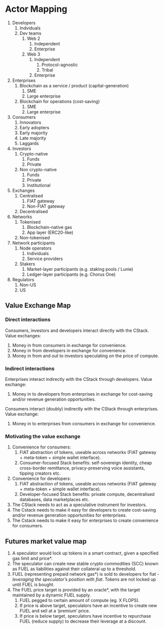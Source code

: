 # Actor Mapping

1. Developers
    1. Indviduals
    2. Dev teams
        1. Web 2
            1. Independent
            2. Enterprise
        2. Web 3
            1. Independent
                1. Protocol-agnostic
                2. Tribal
            2. Enterprise
2. Enterprises
    1. Blockchain as a service / product (capital-generation)
        1. SME
        2. Large enterprise
    2. Blockchain for operations (cost-saving)
        1. SME
        2. Large enterprise
3. Consumers
    1. Innovators
    2. Early adopters
    3. Early majority
    4. Late majority
    5. Laggards
4. Investors
    1. Crypto-native
        1. Funds
        2. Private
    2. Non crypto-native
        1. Funds
        2. Private
        3. Institutional
5. Exchanges
    1. Centralised
        1. FIAT gateway
        2. Non-FIAT gateway
    2. Decentralised
6. Networks
    1. Tokenised
        1. Blockchain-native gas
        2. App layer (ERC20-like)
    2. Non-tokenised
7. Network participants
    1. Node operators
        1. Individuals
        2. Service providers
    2. Stakers
        1. Market-layer participants (e.g. staking pools / Lunie)
        2. Ledger-layer participants (e.g. Chorus One)
8. Regulators
    1. Non-US
    2. US

## Value Exchange Map

### Direct interactions

Consumers, investors and developers interact directly with the CStack. Value exchanges:

1. Money in from consumers in exchange for convenience.
2. Money in from developers in exchange for convenience.
3. Money in from and out to investors speculating on the price of compute.

### Indirect interactions

Enterprises interact indirectly with the CStack through developers. Value exchange:

1. Money in to developers from enterprises in exchange for cost-saving and/or revenue generation opportunities.

Consumers interact (doubly) indirectly with the CStack through enterprises. Value exchange:

1. Money in to enterprises from consumers in exchange for convenience.

### Motivating the value exchange

1. Convenience for consumers:
    1. FIAT abstraction of tokens, useable across networks (FIAT gateway + meta-token + simple wallet interface).
    2. Consumer-focused Stack benefits: self-sovereign identity, cheap cross-border remittance, privacy-preserving voice assistants, tipping creators etc.
2. Convenience for developers:
    1. FIAT abstraction of tokens, useable across networks (FIAT gateway + meta-token + simple wallet interface).
    2. Developer-focused Stack benefits: private compute, decentralised databases, data marketplaces etc.
3. The CStack needs to act as a speculative instrument for investors.
4. The Cstack needs to make it easy for developers to create cost-saving and/or revenue generation opportunities for enterprises.
5. The Cstack needs to make it easy for enterprises to create convenience for consumers.

## Futures market value map

1. A speculator would lock up tokens in a smart contract, given a specified gas limit and price*.
2. The speculator can create new stable crypto commodities (SCC) known as FUEL as liabilities against their collateral up to a threshold.
3. FUEL (representing prepaid network gas*) is sold to developers for fiat - *leveraging the speculator’s position with fiat*. Tokens are not locked up until FUEL is bought.
4. The FUEL price target is provided by an oracle*, with the target maintained by a dynamic FUEL supply.
    1. FUEL pegged to certain amount of compute (eg. X FLOPS).
    2. If price is above target, speculators have an incentive to create new FUEL and sell at a ‘premium’ price.
    3. If price is below target, speculators have incentive to repurchase FUEL (reduce supply) to decrease their leverage at a discount.
